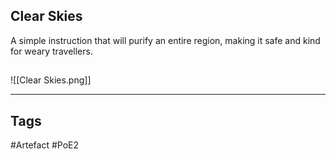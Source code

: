 ## Clear Skies
A simple instruction that will purify an entire region, making it safe and kind for weary travellers.
##
![[Clear Skies.png]]

---
## Tags
#Artefact
#PoE2